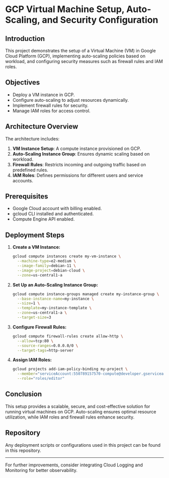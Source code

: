 # GCP Virtual Machine Setup, Auto-Scaling, and Security Configuration

## Introduction
This project demonstrates the setup of a Virtual Machine (VM) in Google Cloud Platform (GCP), implementing auto-scaling policies based on workload, and configuring security measures such as firewall rules and IAM roles.

## Objectives
- Deploy a VM instance in GCP.
- Configure auto-scaling to adjust resources dynamically.
- Implement firewall rules for security.
- Manage IAM roles for access control.

## Architecture Overview
The architecture includes:
1. **VM Instance Setup**: A compute instance provisioned on GCP.
2. **Auto-Scaling Instance Group**: Ensures dynamic scaling based on workload.
3. **Firewall Rules**: Restricts incoming and outgoing traffic based on predefined rules.
4. **IAM Roles**: Defines permissions for different users and service accounts.

## Prerequisites
- Google Cloud account with billing enabled.
- gcloud CLI installed and authenticated.
- Compute Engine API enabled.

## Deployment Steps
1. **Create a VM Instance:**
   ```sh
   gcloud compute instances create my-vm-instance \
     --machine-type=e2-medium \
     --image-family=debian-11 \
     --image-project=debian-cloud \
     --zone=us-central1-a
   ```

2. **Set Up an Auto-Scaling Instance Group:**
   ```sh
   gcloud compute instance-groups managed create my-instance-group \
     --base-instance-name=my-instance \
     --size=1 \
     --template=my-instance-template \
     --zone=us-central1-a \
     --target-size=3
   ```

3. **Configure Firewall Rules:**
   ```sh
   gcloud compute firewall-rules create allow-http \
     --allow=tcp:80 \
     --source-ranges=0.0.0.0/0 \
     --target-tags=http-server
   ```

4. **Assign IAM Roles:**
   ```sh
   gcloud projects add-iam-policy-binding my-project \
     --member="serviceAccount:550789157570-compute@developer.gserviceaccount.com" \
     --role="roles/editor"
   ```

## Conclusion
This setup provides a scalable, secure, and cost-effective solution for running virtual machines on GCP. Auto-scaling ensures optimal resource utilization, while IAM roles and firewall rules enhance security.

## Repository
Any deployment scripts or configurations used in this project can be found in this repository.

---
For further improvements, consider integrating Cloud Logging and Monitoring for better observability.
